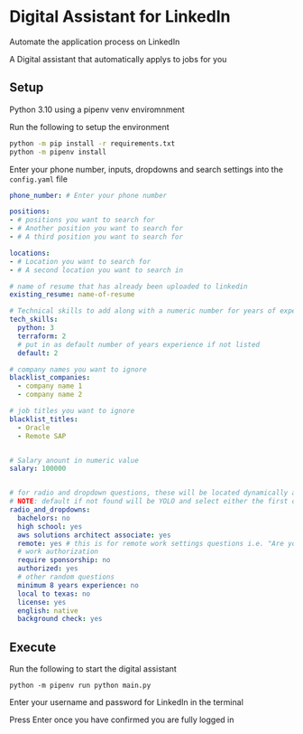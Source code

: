 # Digital Assistant for LinkedIn
Automate the application process on LinkedIn

A Digital assistant that automatically applys to jobs for you

## Setup
Python 3.10 using a pipenv venv enviromnment

Run the following to setup the environment
```bash
python -m pip install -r requirements.txt
python -m pipenv install
```

Enter your phone number, inputs, dropdowns and search settings into the `config.yaml` file

```yaml
phone_number: # Enter your phone number

positions:
- # positions you want to search for
- # Another position you want to search for
- # A third position you want to search for

locations:
- # Location you want to search for
- # A second location you want to search in

# name of resume that has already been uploaded to linkedin
existing_resume: name-of-resume

# Technical skills to add along with a numeric number for years of experience, it will search the input field by contains
tech_skills:
  python: 3
  terraform: 2
  # put in as default number of years experience if not listed
  default: 2

# company names you want to ignore
blacklist_companies:
  - company name 1
  - company name 2

# job titles you want to ignore
blacklist_titles:
  - Oracle
  - Remote SAP


# Salary anount in numeric value
salary: 100000


# for radio and dropdown questions, these will be located dynamically as linkedin questions change up often, so use a word or short part of the question and then the answer (only alphabetical letters allowed)
# NOTE: default if not found will be YOLO and select either the first option or yes, so be sure to do a bit of leg work and go through some of the applications manually to get a feel for the questions and answers
radio_and_dropdowns:
  bachelors: no
  high school: yes
  aws solutions architect associate: yes
  remote: yes # this is for remote work settings questions i.e. "Are you comfortable working in a remote work setting?"
  # work authorization
  require sponsorship: no
  authorized: yes
  # other random questions
  minimum 8 years experience: no
  local to texas: no
  license: yes
  english: native
  background check: yes

```

## Execute

Run the following to start the digital assistant
```
python -m pipenv run python main.py
```

Enter your username and password for LinkedIn in the terminal

Press Enter once you have confirmed you are fully logged in
